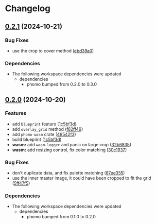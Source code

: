 # Changelog

## [0.2.1](https://github.com/loiccoyle/phomo-rs/compare/phomo-wasm-v0.2.0...phomo-wasm-v0.2.1) (2024-10-21)


### Bug Fixes

* use the crop to cover method ([ebd39a0](https://github.com/loiccoyle/phomo-rs/commit/ebd39a09c6501132747642ada394943e59ad6aa8))


### Dependencies

* The following workspace dependencies were updated
  * dependencies
    * phomo bumped from 0.2.0 to 0.3.0

## [0.2.0](https://github.com/loiccoyle/phomo-rs/compare/phomo-wasm-v0.1.0...phomo-wasm-v0.2.0) (2024-10-20)


### Features

* add `blueprint` feature ([1c5bf3d](https://github.com/loiccoyle/phomo-rs/commit/1c5bf3d20071b7968e13f41560172d95493e7bf2))
* add `overlay_grid` method ([f82ff49](https://github.com/loiccoyle/phomo-rs/commit/f82ff4912c784712af28a64d912293391140744a))
* add `phomo-wasm` crate ([48542f3](https://github.com/loiccoyle/phomo-rs/commit/48542f3fb88beeeb2ffda2420c27b64b4bddd209))
* build blueprint ([1c5bf3d](https://github.com/loiccoyle/phomo-rs/commit/1c5bf3d20071b7968e13f41560172d95493e7bf2))
* **wasm:** add `wasm-logger` and panic on large crop ([32b6835](https://github.com/loiccoyle/phomo-rs/commit/32b6835a9ca252d3928240df4dfbf6855faea9d0))
* **wasm:** add resizing control, fix color matching ([30c1937](https://github.com/loiccoyle/phomo-rs/commit/30c1937e8828223910beea43cb424514a58e4e41))


### Bug Fixes

* don't duplicate data, and fix palette matching ([67ee355](https://github.com/loiccoyle/phomo-rs/commit/67ee355f5e3294007dbd0075468b2cfceae3d26a))
* use the inner master image, it could have been cropped to fit the grid ([5ff47f5](https://github.com/loiccoyle/phomo-rs/commit/5ff47f53c8b50f7b44af5354874e57bdb097a06a))


### Dependencies

* The following workspace dependencies were updated
  * dependencies
    * phomo bumped from 0.1.0 to 0.2.0
